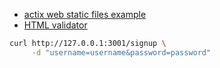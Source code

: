 - [actix web static files example](https://github.com/actix/examples/tree/c42b85587dd6f6606d4d21921d02ca565e5d683a/basics/static-files)
- [HTML validator](https://validator.w3.org/)
```sh
curl http://127.0.0.1:3001/signup \
     -d "username=username&password=password"
```

